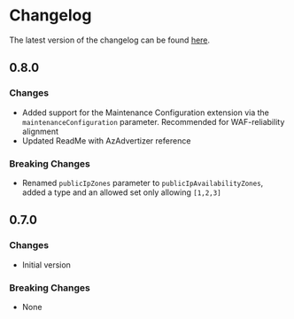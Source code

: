 # Changelog

The latest version of the changelog can be found [here](https://github.com/Azure/bicep-registry-modules/blob/main/avm/res/network/virtual-network-gateway/CHANGELOG.md).

## 0.8.0

### Changes

- Added support for the Maintenance Configuration extension via the `maintenanceConfiguration` parameter. Recommended for WAF-reliability alignment
- Updated ReadMe with AzAdvertizer reference

### Breaking Changes

- Renamed `publicIpZones` parameter to `publicIpAvailabilityZones`, added a type and an allowed set only allowing `[1,2,3]`

## 0.7.0

### Changes

- Initial version

### Breaking Changes

- None
